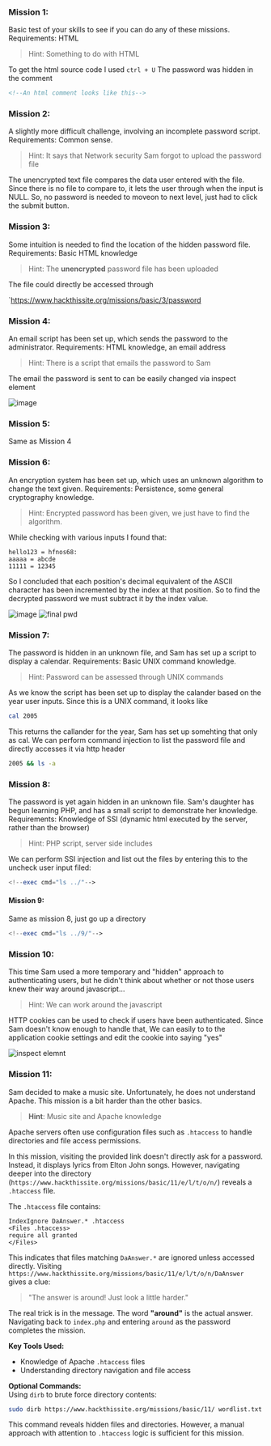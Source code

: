 ### Mission 1:

Basic test of your skills to see if you can do any of these missions. Requirements: HTML

> Hint: Something to do with HTML

To get the html source code I used `ctrl + U`
The password was hidden in the comment

```html
<!--An html comment looks like this-->
```

### Mission 2:

A slightly more difficult challenge, involving an incomplete password script. Requirements: Common sense.

> Hint: It says that Network security Sam forgot to upload the password file

The unencrypted text file compares the data user entered with the file. Since there is no file to compare to, it lets the user through when the input is NULL. So, no password is needed to moveon to next level, just had to click the submit button.

### Mission 3:

Some intuition is needed to find the location of the hidden password file. Requirements: Basic HTML knowledge

> Hint: The **unencrypted** password file has been uploaded

The file could directly be accessed through

`https://www.hackthissite.org/missions/basic/3/password

### Mission 4:

An email script has been set up, which sends the password to the administrator. Requirements: HTML knowledge, an email address

> Hint: There is a script that emails the password to Sam

The email the password is sent to can be easily changed via inspect element

![image](https://github.com/user-attachments/assets/83c7b93a-77e7-4e99-81ee-ed853c0ffdac)

### Mission 5:

Same as Mission 4

### Mission 6:

An encryption system has been set up, which uses an unknown algorithm to change the text given. Requirements: Persistence, some general cryptography knowledge.

> Hint: Encrypted password has been given, we just have to find the algorithm.

While checking with various inputs I found that:

```
hello123 = hfnos68:
aaaaa = abcde
11111 = 12345
```

So I concluded that each position's decimal equivalent of the ASCII character has been incremented by the index at that position. So to find the decrypted password we must subtract it by the index value.

![image](https://github.com/user-attachments/assets/fae9207c-d58d-40c0-8136-24351447cdd9)
![final pwd](https://github.com/user-attachments/assets/c39da66c-8050-4e44-b7fd-b4fe7f7b865c)

### Mission 7:

The password is hidden in an unknown file, and Sam has set up a script to display a calendar. Requirements: Basic UNIX command knowledge.

> Hint: Password can be assessed through UNIX commands

As we know the script has been set up to display the calander based on the year user inputs.
Since this is a UNIX command, it looks like

```bash
cal 2005
```

This returns the callander for the year, Sam has set up somehting that only as cal. We can perform command injection to list the password file and directly accesses it via http header

```bash
2005 && ls -a
```

### Mission 8:

The password is yet again hidden in an unknown file. Sam's daughter has begun learning PHP, and has a small script to demonstrate her knowledge. Requirements: Knowledge of SSI (dynamic html executed by the server, rather than the browser)

> Hint: PHP script, server side includes

We can perform SSI injection and list out the files by entering this to the uncheck user input filed:

```php
<!--exec cmd="ls ../"-->
```

#### Mission 9:

Same as mission 8, just go up a directory

```php
<!--exec cmd="ls ../9/"-->
```

### Mission 10:

This time Sam used a more temporary and "hidden" approach to authenticating users, but he didn't think about whether or not those users knew their way around javascript...

> Hint: We can work around the javascript

HTTP cookies can be used to check if users have been authenticated. Since Sam doesn't know enough to handle that, We can easily to to the application cookie settings and edit the cookie into saying "yes"

![inspect elemnt](https://github.com/user-attachments/assets/7bac15a5-d220-4956-b9d0-259c460221b0)

### Mission 11:

Sam decided to make a music site. Unfortunately, he does not understand Apache. This mission is a bit harder than the other basics.

> **Hint**: Music site and Apache knowledge

Apache servers often use configuration files such as `.htaccess` to handle directories and file access permissions.

In this mission, visiting the provided link doesn't directly ask for a password. Instead, it displays lyrics from Elton John songs. However, navigating deeper into the directory (`https://www.hackthissite.org/missions/basic/11/e/l/t/o/n/`) reveals a `.htaccess` file.

The `.htaccess` file contains:

```
IndexIgnore DaAnswer.* .htaccess
<Files .htaccess>
require all granted
</Files>
```

This indicates that files matching `DaAnswer.*` are ignored unless accessed directly. Visiting `https://www.hackthissite.org/missions/basic/11/e/l/t/o/n/DaAnswer` gives a clue:

> "The answer is around! Just look a little harder."

The real trick is in the message. The word **"around"** is the actual answer. Navigating back to `index.php` and entering `around` as the password completes the mission.

**Key Tools Used:**

- Knowledge of Apache `.htaccess` files
- Understanding directory navigation and file access

**Optional Commands:**  
Using `dirb` to brute force directory contents:

```bash
sudo dirb https://www.hackthissite.org/missions/basic/11/ wordlist.txt -w
```

This command reveals hidden files and directories. However, a manual approach with attention to `.htaccess` logic is sufficient for this mission.
